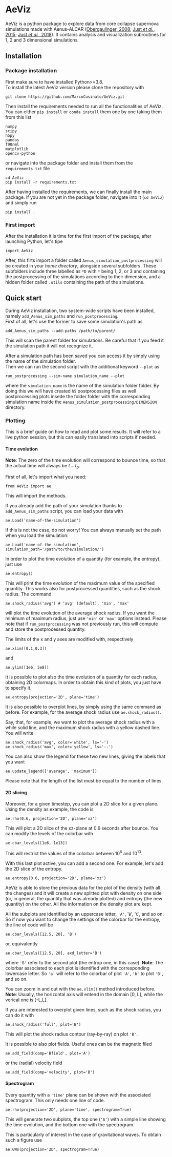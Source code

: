 # AeViz

AeViz is a python package to explore data from core collapse supernova simulations made with Aenus-ALCAR ([Obergaulinger, 2008](https://ui.adsabs.harvard.edu/abs/2008PhDT.........1O/abstract); [Just _et al._, 2015](https://ui.adsabs.harvard.edu/abs/2015MNRAS.453.3386J/abstract); [Just _et al._, 2018](https://ui.adsabs.harvard.edu/abs/2018MNRAS.481.4786J/abstract)). It contains analysis and visualization subroutines for 1, 2 and 3 dimensional simulations.


## Installation
### Package installation
First make sure to have installed Python>=3.8.<br/>
To install the latest AeViz version please clone the repository with
```
git clone https://github.com/MarcoCusinato/AeViz.git
```

Then install the requirements needed to run all the functionalities of AeViz. You can either `pip install` or `conda install` them one by one taking them from this list
```
numpy
scipy
h5py
pandas
f90nml
matplotlib
opencv-python
```
or navigate into the package folder and install them from the `requirements.txt` file
```
cd AeViz
pip install -r requirements.txt
```
After having installed the requirements, we can finally install the main package. If you are not yet in the package folder, navigate into it (`cd AeViz`) and simply run
```
pip install .
```
### First import
After the installation it is time for the first import of the package, after launching Python, let's tipe
```
import AeViz
```
After, this firts import a folder called `Aenus_simulation_postprocessing` will be created in your _home directory_, alongside several subfolders. These subfolders include three labelled as `*D` with `*` being 1, 2, or 3 and containing the postprocessing of the simulations according to their dimension, and a hidden folder called `.utils` containing the path of the simulations.
## Quick start
During AeViz installation, two system-wide scripts have been installed, namely `add_Aenus_sim_paths` and `run_postprocessing`.<br/>
First of all, let's use the former to save some simulation's path as
```
add_Aenus_sim_paths --add-paths /path/to/parent/
```
This will scan the parent folder for simulations. Be careful that if you feed it the simulation path it will not recognize it.

After a simulation path has been saved you can access it by simply using the name of the simulation folder.<br/>
Then we can run the second script with the additional keyword `--plot` as 
```
run_postprocessing --sim-name simulation_name --plot
```
where the `simulation_name` is the name of the simulation folder folder.
By doing this we will have created `h5` postprocessing files as well postprocessing plots insede the folder folder with the corresponding simulation name inside the `Aenus_simulation_postprocessing/DIMENSION` directory.

### Plotting
This is a brief guide on how to read and plot some results. It will refer to a live python session, but this can easily translated into scripts if needed.

#### Time evolution

**Note**: The zero of the time evolution will correspond to bounce time, so that the actual time will always be $t - t_b$.

First of all, let's import what you need:
```
from AeViz import ae
```
This will import the methods.

If you already add the path of your simulation thanks to `add_Aenus_sim_paths` script, you can load your data with
```
ae.Load('name-of-the-simulation')
```
If this is not the case, do not worry! You can always manually set the path when you load the simulation:
```
ae.Load('name-of-the-simulation', simulation_path='/path/to/the/simulation/')
```

In order to plot the time evolution of a quantity (for example, the entropy), just use
```
ae.entropy()
```
This will print the time evolution of the maximum value of the specified quantity. This works also for postprocessed quantities, such as the shock radius.
The command
```
ae.shock_radius('avg') # 'avg' (default), 'min', 'max'
```
will plot the time evolution of the average shock radius. If you want the minimum of maximum radius, just use `'min'` or `'max'` options instead.
Please note that if `run_postprocessing` was not previously run, this will compute and store the postprocessed quantity.

The limits of the x and y axes are modified with, respectively
```
ae.xlim([0.1,0.3])
```
and
```
ae.ylim([1e6, 5e8])
```

It is possible to plot also the time evolution of a quantity for each radius, obtaining 2D colormaps. In order to obtain this kind of plots, you just have to specify it.
```
ae.entropy(projection='2D', plane='time')
```
It is also possible to overplot lines, by simply using the same command as before. For example, for the average shock radius use `ae.shock_radius()`.

Say, that, for example, we want to plot the average shock radius with a while solid line, and the maximum shock radius with a yellow dashed line. You will write
```
ae.shock_radius('avg', color='white', ls='-')
ae.shock_radius('max', color='yellow', ls='--')
```
You can also show the legend for these two new lines, giving the labels that you want
```
ae.update_legend(['average', 'maximum'])
```
Please note that the length of the list must be equal to the number of lines.

#### 2D slicing
Moreover, for a given timestep, you can plot a 2D slice for a given plane. Using the density as example, the code is
```
ae.rho(0.6, projection='2D', plane='xz')
```
This will plot a 2D slice of the xz-plane at 0.6 seconds after bounce. You can modify the levels of the colorbar with
```
ae.cbar_levels([1e6, 1e13])
```
This will restrict the values of the colorbar between $10^6$ and $10^{13}$.

With this last plot active, you can add a second one. For example, let's add the 2D slice of the entropy.
```
ae.entropy(0.6, projection='2D', plane='xz')
```
AeViz is able to store the previous data for the plot of the density (with all the changes) and it will create a new splitted plot with
density on one side (or, in general, the quantity that was already plotted) and entropy (the new quantity) on the other. All the information
on the density plot are kept.

All the subplots are identified by an uppercase letter, `'A'`, '`B`', '`C`', and so on. So if now you want to change the settings of the colorbar
for the entropy, the line of code will be
```
ae.cbar_levels([12.5, 20], 'B')
```
or, equivalently
```
ae.cbar_levels([12.5, 20], axd_letter='B')
```
where `'B'` refer to the second plot (the entrop one, in this case).
**Note**: The colorbar associated to each plot is identified with the corresponding lowercase letter. So `'a'` will refer to the colorbar of plot `'A'`, `'b'` to plot `'B'`, and so on.

You can zoom in and out with the `ae.xlim()` method introduced before.
**Note**: Usually, the horizontal axis will entend in the domain [0, L], while the verical one is [-L,L].

If you are interested to overplot given lines, such as the shock radius, you can do it with
```
ae.shock_radius('full', plot='B')
```
This will plot the shock radius contour (ray-by-ray) on plot `'B'`.

It is possible to also plot fields. Useful ones can be the magnetic filed
```
ae.add_field(comp='Bfield', plot='A')
```
or the (radial) velocity field
```
ae.add_field(comp='velocity', plot='B')
```

#### Spectrogram
Every quantity with a `'time'` plane can be shown with the associated spectrogram. This only needs one line of code.
```
ae.rho(projection='2D', plane='time', spectrogram=True)
```
This will generate two subplots, the top one (`'A'`) with a simple line showing the time evolution, and the bottom one with the spectrogram.

This is particularly of interest in the case of gravitational waves. To obtain such a figure use
```
ae.GWs(projection='2D', spectrogram=True)
```